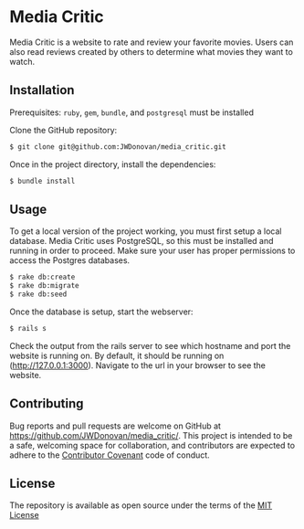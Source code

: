 # Media Critic

Media Critic is a website to rate and review your favorite movies. Users can also read reviews created by others to determine what movies they want to watch.

## Installation

Prerequisites: `ruby`, `gem`, `bundle`, and `postgresql` must be installed

Clone the GitHub repository:

```bash
$ git clone git@github.com:JWDonovan/media_critic.git
```

Once in the project directory, install the dependencies:

```bash
$ bundle install
```

## Usage

To get a local version of the project working, you must first setup a local database.
Media Critic uses PostgreSQL, so this must be installed and running in order to proceed.
Make sure your user has proper permissions to access the Postgres databases.

```bash
$ rake db:create
$ rake db:migrate
$ rake db:seed
```

Once the database is setup, start the webserver:

```bash
$ rails s
```

Check the output from the rails server to see which hostname and port the website is running on.
By default, it should be running on (http://127.0.0.1:3000).
Navigate to the url in your browser to see the website.

## Contributing

Bug reports and pull requests are welcome on GitHub at https://github.com/JWDonovan/media_critic/. This project is intended to be a safe, welcoming space for collaboration, and contributors are expected to adhere to the [Contributor Covenant](contributor-covenant.org) code of conduct.

## License

The repository is available as open source under the terms of the [MIT License](http://opensource.org/licenses/MIT)